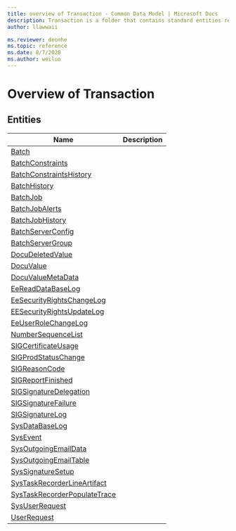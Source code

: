 ```yaml
---
title: overview of Transaction - Common Data Model | Microsoft Docs
description: Transaction is a folder that contains standard entities related to the Common Data Model.
author: llawwaii

ms.reviewer: deonhe
ms.topic: reference
ms.date: 8/7/2020
ms.author: weiluo
---
```


# Overview of Transaction


## Entities

|Name|Description|
|---|---|
|[Batch](Batch.md)||
|[BatchConstraints](BatchConstraints.md)||
|[BatchConstraintsHistory](BatchConstraintsHistory.md)||
|[BatchHistory](BatchHistory.md)||
|[BatchJob](BatchJob.md)||
|[BatchJobAlerts](BatchJobAlerts.md)||
|[BatchJobHistory](BatchJobHistory.md)||
|[BatchServerConfig](BatchServerConfig.md)||
|[BatchServerGroup](BatchServerGroup.md)||
|[DocuDeletedValue](DocuDeletedValue.md)||
|[DocuValue](DocuValue.md)||
|[DocuValueMetaData](DocuValueMetaData.md)||
|[EeReadDataBaseLog](EeReadDataBaseLog.md)||
|[EeSecurityRightsChangeLog](EeSecurityRightsChangeLog.md)||
|[EESecurityRightsUpdateLog](EESecurityRightsUpdateLog.md)||
|[EeUserRoleChangeLog](EeUserRoleChangeLog.md)||
|[NumberSequenceList](NumberSequenceList.md)||
|[SIGCertificateUsage](SIGCertificateUsage.md)||
|[SIGProdStatusChange](SIGProdStatusChange.md)||
|[SIGReasonCode](SIGReasonCode.md)||
|[SIGReportFinished](SIGReportFinished.md)||
|[SIGSignatureDelegation](SIGSignatureDelegation.md)||
|[SIGSignatureFailure](SIGSignatureFailure.md)||
|[SIGSignatureLog](SIGSignatureLog.md)||
|[SysDataBaseLog](SysDataBaseLog.md)||
|[SysEvent](SysEvent.md)||
|[SysOutgoingEmailData](SysOutgoingEmailData.md)||
|[SysOutgoingEmailTable](SysOutgoingEmailTable.md)||
|[SysSignatureSetup](SysSignatureSetup.md)||
|[SysTaskRecorderLineArtifact](SysTaskRecorderLineArtifact.md)||
|[SysTaskRecorderPopulateTrace](SysTaskRecorderPopulateTrace.md)||
|[SysUserRequest](SysUserRequest.md)||
|[UserRequest](UserRequest.md)||
